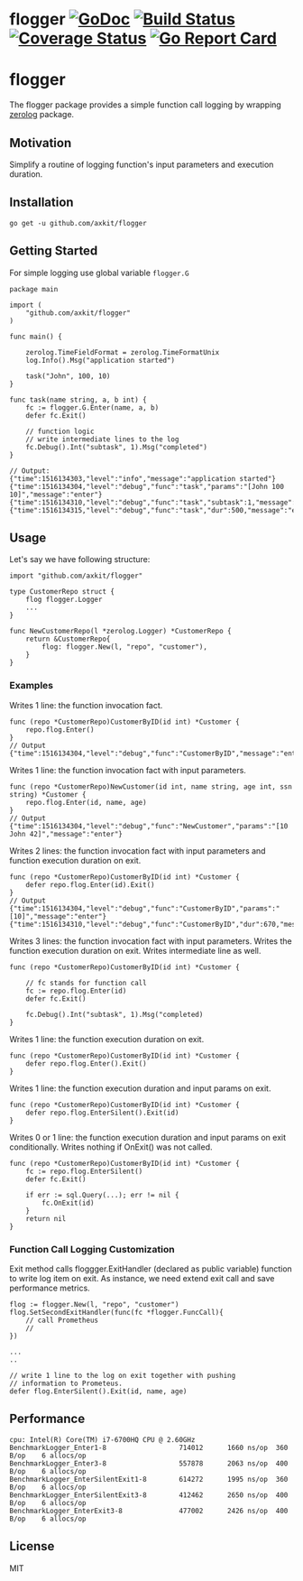 # flogger [![GoDoc](https://pkg.go.dev/badge/github.com/axkit/flogger?status.svg)](https://pkg.go.dev/github.com/axkit/flogger) [![Build Status](https://travis-ci.org/axkit/flogger.svg?branch=main)](https://travis-ci.org/axkit/flogger) [![Coverage Status](https://coveralls.io/repos/github/axkit/flogger/badge.svg)](https://coveralls.io/github/flogger/flogger) [![Go Report Card](https://goreportcard.com/badge/github.com/axkit/flogger)](https://goreportcard.com/report/github.com/axkit/flogger)

# flogger
The flogger package provides a simple function call logging by wrapping [zerolog](https://github.com/rs/zerolog) package.

## Motivation
Simplify a routine of logging function's input parameters and execution duration. 

## Installation
```
go get -u github.com/axkit/flogger
```

## Getting Started
For simple logging use global variable ```flogger.G``` 

```
package main

import (
    "github.com/axkit/flogger"
)

func main() {
    
    zerolog.TimeFieldFormat = zerolog.TimeFormatUnix
    log.Info().Msg("application started")

    task("John", 100, 10)
}

func task(name string, a, b int) {
    fc := flogger.G.Enter(name, a, b)
    defer fc.Exit()

    // function logic
    // write intermediate lines to the log
    fc.Debug().Int("subtask", 1).Msg("completed")
}

// Output: 
{"time":1516134303,"level":"info","message":"application started"}
{"time":1516134304,"level":"debug","func":"task","params":"[John 100 10]","message":"enter"}
{"time":1516134310,"level":"debug","func":"task","subtask":1,"message":"completed"}
{"time":1516134315,"level":"debug","func":"task","dur":500,"message":"exit"}
```

## Usage 
Let's say we have following structure:
```
import "github.com/axkit/flogger"

type CustomerRepo struct {
    flog flogger.Logger
    ...    
}

func NewCustomerRepo(l *zerolog.Logger) *CustomerRepo {
    return &CustomerRepo{
        flog: flogger.New(l, "repo", "customer"),
    }
}
```

### Examples
Writes 1 line: the function invocation fact.
```
func (repo *CustomerRepo)CustomerByID(id int) *Customer {
    repo.flog.Enter()
}
// Output
{"time":1516134304,"level":"debug","func":"CustomerByID","message":"enter"}
```

Writes 1 line: the function invocation fact with input parameters.
```
func (repo *CustomerRepo)NewCustomer(id int, name string, age int, ssn string) *Customer {
    repo.flog.Enter(id, name, age)
}
// Output
{"time":1516134304,"level":"debug","func":"NewCustomer","params":"[10 John 42]","message":"enter"}
```

Writes 2 lines: the function invocation fact with input parameters and function execution duration on exit.
```
func (repo *CustomerRepo)CustomerByID(id int) *Customer {
    defer repo.flog.Enter(id).Exit()
}
// Output
{"time":1516134304,"level":"debug","func":"CustomerByID","params":"[10]","message":"enter"}
{"time":1516134310,"level":"debug","func":"CustomerByID","dur":670,"message":"exit"}
```

Writes 3 lines: the function invocation fact with input parameters. Writes the function execution duration on exit. Writes intermediate line as well.
```
func (repo *CustomerRepo)CustomerByID(id int) *Customer {

    // fc stands for function call
    fc := repo.flog.Enter(id)
    defer fc.Exit()

    fc.Debug().Int("subtask", 1).Msg("completed)
}
```

Writes 1 line: the function execution duration on exit. 
```
func (repo *CustomerRepo)CustomerByID(id int) *Customer {
    defer repo.flog.Enter().Exit()
}
```

Writes 1 line: the function execution duration and input params on exit. 
```
func (repo *CustomerRepo)CustomerByID(id int) *Customer {
    defer repo.flog.EnterSilent().Exit(id)
}
```

Writes 0 or 1 line: the function execution duration and input params on exit conditionally.
Writes nothing if OnExit() was not called.
```
func (repo *CustomerRepo)CustomerByID(id int) *Customer {
    fc := repo.flog.EnterSilent()
    defer fc.Exit()

    if err := sql.Query(...); err != nil {
        fc.OnExit(id)
    }
    return nil
}
```
### Function Call Logging Customization
Exit method calls floggger.ExitHandler (declared as public variable) function to write log item on exit. 
As instance, we need extend exit call and save performance metrics.
```
flog := flogger.New(l, "repo", "customer")
flog.SetSecondExitHandler(func(fc *flogger.FuncCall){
    // call Prometheus
    // 
})

...
..

// write 1 line to the log on exit together with pushing 
// information to Prometeus. 
defer flog.EnterSilent().Exit(id, name, age)
```

## Performance
```
cpu: Intel(R) Core(TM) i7-6700HQ CPU @ 2.60GHz
BenchmarkLogger_Enter1-8                  714012      1660 ns/op  360 B/op    6 allocs/op
BenchmarkLogger_Enter3-8                  557878      2063 ns/op  400 B/op    6 allocs/op
BenchmarkLogger_EnterSilentExit1-8        614272      1995 ns/op  360 B/op    6 allocs/op
BenchmarkLogger_EnterSilentExit3-8        412462      2650 ns/op  400 B/op    6 allocs/op
BenchmarkLogger_EnterExit3-8              477002      2426 ns/op  400 B/op    6 allocs/op
```


## License
MIT
